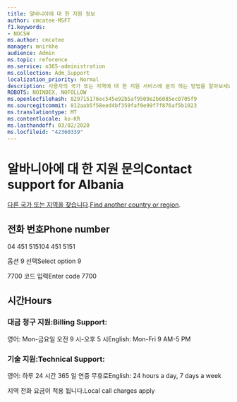 ```yaml
---
title: 알바니아에 대 한 지원 정보
author: cmcatee-MSFT
f1.keywords:
- NOCSH
ms.author: cmcatee
manager: mnirkhe
audience: Admin
ms.topic: reference
ms.service: o365-administration
ms.collection: Adm_Support
localization_priority: Normal
description: 사용자의 국가 또는 지역에 대 한 지원 서비스에 문의 하는 방법을 알아보세요.
ROBOTS: NOINDEX, NOFOLLOW
ms.openlocfilehash: 829715176ec545e92b5af9509e2b6085ec0705f9
ms.sourcegitcommit: 812aab5f58eed4bf359faf0e99f7f876af5b1023
ms.translationtype: MT
ms.contentlocale: ko-KR
ms.lasthandoff: 03/02/2020
ms.locfileid: "42360339"
---
```

# <a name="contact-support-for-albania"></a><span data-ttu-id="a82e0-103">알바니아에 대 한 지원 문의</span><span class="sxs-lookup"><span data-stu-id="a82e0-103">Contact support for Albania</span></span>

<span data-ttu-id="a82e0-104">[다른 국가 또는 지역을 찾습니다](../contact-support-for-business-products.md).</span><span class="sxs-lookup"><span data-stu-id="a82e0-104">[Find another country or region](../contact-support-for-business-products.md).</span></span>

## <a name="phone-number"></a><span data-ttu-id="a82e0-105">전화 번호</span><span class="sxs-lookup"><span data-stu-id="a82e0-105">Phone number</span></span>
<span data-ttu-id="a82e0-106">04 451 5151</span><span class="sxs-lookup"><span data-stu-id="a82e0-106">04 451 5151</span></span>

<span data-ttu-id="a82e0-107">옵션 9 선택</span><span class="sxs-lookup"><span data-stu-id="a82e0-107">Select option 9</span></span>

<span data-ttu-id="a82e0-108">7700 코드 입력</span><span class="sxs-lookup"><span data-stu-id="a82e0-108">Enter code 7700</span></span>

## <a name="hours"></a><span data-ttu-id="a82e0-109">시간</span><span class="sxs-lookup"><span data-stu-id="a82e0-109">Hours</span></span>
### <a name="billing-support"></a><span data-ttu-id="a82e0-110">대금 청구 지원:</span><span class="sxs-lookup"><span data-stu-id="a82e0-110">Billing Support:</span></span>

<span data-ttu-id="a82e0-111">영어: Mon-금요일 오전 9 시-오후 5 시</span><span class="sxs-lookup"><span data-stu-id="a82e0-111">English: Mon-Fri 9 AM-5 PM</span></span>

### <a name="technical-support"></a><span data-ttu-id="a82e0-112">기술 지원:</span><span class="sxs-lookup"><span data-stu-id="a82e0-112">Technical Support:</span></span>

<span data-ttu-id="a82e0-113">영어: 하루 24 시간 365 일 연중 무휴로</span><span class="sxs-lookup"><span data-stu-id="a82e0-113">English: 24 hours a day, 7 days a week</span></span>

<span data-ttu-id="a82e0-114">지역 전화 요금이 적용 됩니다.</span><span class="sxs-lookup"><span data-stu-id="a82e0-114">Local call charges apply</span></span>
